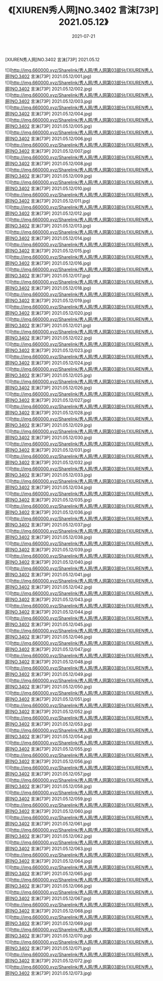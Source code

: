 ﻿---
layout: post
title:  《[XIUREN秀人网]NO.3402 言沫[73P] 2021.05.12》
date:   2021-07-21
img: http://img.660000.xyz/Sharelink/秀人网/秀人网第03部分/[XIUREN秀人网]NO.3402 言沫[73P] 2021.05.12/000.jpg
categories: [美女, 清纯, 唯美]
---

[XIUREN秀人网]NO.3402 言沫[73P] 2021.05.12

  ![](http://img.660000.xyz/Sharelink/秀人网/秀人网第03部分/[XIUREN秀人网]NO.3402 言沫[73P] 2021.05.12/001.jpg) <br> ![](http://img.660000.xyz/Sharelink/秀人网/秀人网第03部分/[XIUREN秀人网]NO.3402 言沫[73P] 2021.05.12/002.jpg) <br> ![](http://img.660000.xyz/Sharelink/秀人网/秀人网第03部分/[XIUREN秀人网]NO.3402 言沫[73P] 2021.05.12/003.jpg) <br> ![](http://img.660000.xyz/Sharelink/秀人网/秀人网第03部分/[XIUREN秀人网]NO.3402 言沫[73P] 2021.05.12/004.jpg) <br> ![](http://img.660000.xyz/Sharelink/秀人网/秀人网第03部分/[XIUREN秀人网]NO.3402 言沫[73P] 2021.05.12/005.jpg) <br> ![](http://img.660000.xyz/Sharelink/秀人网/秀人网第03部分/[XIUREN秀人网]NO.3402 言沫[73P] 2021.05.12/006.jpg) <br> ![](http://img.660000.xyz/Sharelink/秀人网/秀人网第03部分/[XIUREN秀人网]NO.3402 言沫[73P] 2021.05.12/007.jpg) <br> ![](http://img.660000.xyz/Sharelink/秀人网/秀人网第03部分/[XIUREN秀人网]NO.3402 言沫[73P] 2021.05.12/008.jpg) <br> ![](http://img.660000.xyz/Sharelink/秀人网/秀人网第03部分/[XIUREN秀人网]NO.3402 言沫[73P] 2021.05.12/009.jpg) <br> ![](http://img.660000.xyz/Sharelink/秀人网/秀人网第03部分/[XIUREN秀人网]NO.3402 言沫[73P] 2021.05.12/010.jpg) <br> ![](http://img.660000.xyz/Sharelink/秀人网/秀人网第03部分/[XIUREN秀人网]NO.3402 言沫[73P] 2021.05.12/011.jpg) <br> ![](http://img.660000.xyz/Sharelink/秀人网/秀人网第03部分/[XIUREN秀人网]NO.3402 言沫[73P] 2021.05.12/012.jpg) <br> ![](http://img.660000.xyz/Sharelink/秀人网/秀人网第03部分/[XIUREN秀人网]NO.3402 言沫[73P] 2021.05.12/013.jpg) <br> ![](http://img.660000.xyz/Sharelink/秀人网/秀人网第03部分/[XIUREN秀人网]NO.3402 言沫[73P] 2021.05.12/014.jpg) <br> ![](http://img.660000.xyz/Sharelink/秀人网/秀人网第03部分/[XIUREN秀人网]NO.3402 言沫[73P] 2021.05.12/015.jpg) <br> ![](http://img.660000.xyz/Sharelink/秀人网/秀人网第03部分/[XIUREN秀人网]NO.3402 言沫[73P] 2021.05.12/016.jpg) <br> ![](http://img.660000.xyz/Sharelink/秀人网/秀人网第03部分/[XIUREN秀人网]NO.3402 言沫[73P] 2021.05.12/017.jpg) <br> ![](http://img.660000.xyz/Sharelink/秀人网/秀人网第03部分/[XIUREN秀人网]NO.3402 言沫[73P] 2021.05.12/018.jpg) <br> ![](http://img.660000.xyz/Sharelink/秀人网/秀人网第03部分/[XIUREN秀人网]NO.3402 言沫[73P] 2021.05.12/019.jpg) <br> ![](http://img.660000.xyz/Sharelink/秀人网/秀人网第03部分/[XIUREN秀人网]NO.3402 言沫[73P] 2021.05.12/020.jpg) <br> ![](http://img.660000.xyz/Sharelink/秀人网/秀人网第03部分/[XIUREN秀人网]NO.3402 言沫[73P] 2021.05.12/021.jpg) <br> ![](http://img.660000.xyz/Sharelink/秀人网/秀人网第03部分/[XIUREN秀人网]NO.3402 言沫[73P] 2021.05.12/022.jpg) <br> ![](http://img.660000.xyz/Sharelink/秀人网/秀人网第03部分/[XIUREN秀人网]NO.3402 言沫[73P] 2021.05.12/023.jpg) <br> ![](http://img.660000.xyz/Sharelink/秀人网/秀人网第03部分/[XIUREN秀人网]NO.3402 言沫[73P] 2021.05.12/024.jpg) <br> ![](http://img.660000.xyz/Sharelink/秀人网/秀人网第03部分/[XIUREN秀人网]NO.3402 言沫[73P] 2021.05.12/025.jpg) <br> ![](http://img.660000.xyz/Sharelink/秀人网/秀人网第03部分/[XIUREN秀人网]NO.3402 言沫[73P] 2021.05.12/026.jpg) <br> ![](http://img.660000.xyz/Sharelink/秀人网/秀人网第03部分/[XIUREN秀人网]NO.3402 言沫[73P] 2021.05.12/027.jpg) <br> ![](http://img.660000.xyz/Sharelink/秀人网/秀人网第03部分/[XIUREN秀人网]NO.3402 言沫[73P] 2021.05.12/028.jpg) <br> ![](http://img.660000.xyz/Sharelink/秀人网/秀人网第03部分/[XIUREN秀人网]NO.3402 言沫[73P] 2021.05.12/029.jpg) <br> ![](http://img.660000.xyz/Sharelink/秀人网/秀人网第03部分/[XIUREN秀人网]NO.3402 言沫[73P] 2021.05.12/030.jpg) <br> ![](http://img.660000.xyz/Sharelink/秀人网/秀人网第03部分/[XIUREN秀人网]NO.3402 言沫[73P] 2021.05.12/031.jpg) <br> ![](http://img.660000.xyz/Sharelink/秀人网/秀人网第03部分/[XIUREN秀人网]NO.3402 言沫[73P] 2021.05.12/032.jpg) <br> ![](http://img.660000.xyz/Sharelink/秀人网/秀人网第03部分/[XIUREN秀人网]NO.3402 言沫[73P] 2021.05.12/033.jpg) <br> ![](http://img.660000.xyz/Sharelink/秀人网/秀人网第03部分/[XIUREN秀人网]NO.3402 言沫[73P] 2021.05.12/034.jpg) <br> ![](http://img.660000.xyz/Sharelink/秀人网/秀人网第03部分/[XIUREN秀人网]NO.3402 言沫[73P] 2021.05.12/035.jpg) <br> ![](http://img.660000.xyz/Sharelink/秀人网/秀人网第03部分/[XIUREN秀人网]NO.3402 言沫[73P] 2021.05.12/036.jpg) <br> ![](http://img.660000.xyz/Sharelink/秀人网/秀人网第03部分/[XIUREN秀人网]NO.3402 言沫[73P] 2021.05.12/037.jpg) <br> ![](http://img.660000.xyz/Sharelink/秀人网/秀人网第03部分/[XIUREN秀人网]NO.3402 言沫[73P] 2021.05.12/038.jpg) <br> ![](http://img.660000.xyz/Sharelink/秀人网/秀人网第03部分/[XIUREN秀人网]NO.3402 言沫[73P] 2021.05.12/039.jpg) <br> ![](http://img.660000.xyz/Sharelink/秀人网/秀人网第03部分/[XIUREN秀人网]NO.3402 言沫[73P] 2021.05.12/040.jpg) <br> ![](http://img.660000.xyz/Sharelink/秀人网/秀人网第03部分/[XIUREN秀人网]NO.3402 言沫[73P] 2021.05.12/041.jpg) <br> ![](http://img.660000.xyz/Sharelink/秀人网/秀人网第03部分/[XIUREN秀人网]NO.3402 言沫[73P] 2021.05.12/042.jpg) <br> ![](http://img.660000.xyz/Sharelink/秀人网/秀人网第03部分/[XIUREN秀人网]NO.3402 言沫[73P] 2021.05.12/043.jpg) <br> ![](http://img.660000.xyz/Sharelink/秀人网/秀人网第03部分/[XIUREN秀人网]NO.3402 言沫[73P] 2021.05.12/044.jpg) <br> ![](http://img.660000.xyz/Sharelink/秀人网/秀人网第03部分/[XIUREN秀人网]NO.3402 言沫[73P] 2021.05.12/045.jpg) <br> ![](http://img.660000.xyz/Sharelink/秀人网/秀人网第03部分/[XIUREN秀人网]NO.3402 言沫[73P] 2021.05.12/046.jpg) <br> ![](http://img.660000.xyz/Sharelink/秀人网/秀人网第03部分/[XIUREN秀人网]NO.3402 言沫[73P] 2021.05.12/047.jpg) <br> ![](http://img.660000.xyz/Sharelink/秀人网/秀人网第03部分/[XIUREN秀人网]NO.3402 言沫[73P] 2021.05.12/048.jpg) <br> ![](http://img.660000.xyz/Sharelink/秀人网/秀人网第03部分/[XIUREN秀人网]NO.3402 言沫[73P] 2021.05.12/049.jpg) <br> ![](http://img.660000.xyz/Sharelink/秀人网/秀人网第03部分/[XIUREN秀人网]NO.3402 言沫[73P] 2021.05.12/050.jpg) <br> ![](http://img.660000.xyz/Sharelink/秀人网/秀人网第03部分/[XIUREN秀人网]NO.3402 言沫[73P] 2021.05.12/051.jpg) <br> ![](http://img.660000.xyz/Sharelink/秀人网/秀人网第03部分/[XIUREN秀人网]NO.3402 言沫[73P] 2021.05.12/052.jpg) <br> ![](http://img.660000.xyz/Sharelink/秀人网/秀人网第03部分/[XIUREN秀人网]NO.3402 言沫[73P] 2021.05.12/053.jpg) <br> ![](http://img.660000.xyz/Sharelink/秀人网/秀人网第03部分/[XIUREN秀人网]NO.3402 言沫[73P] 2021.05.12/054.jpg) <br> ![](http://img.660000.xyz/Sharelink/秀人网/秀人网第03部分/[XIUREN秀人网]NO.3402 言沫[73P] 2021.05.12/055.jpg) <br> ![](http://img.660000.xyz/Sharelink/秀人网/秀人网第03部分/[XIUREN秀人网]NO.3402 言沫[73P] 2021.05.12/056.jpg) <br> ![](http://img.660000.xyz/Sharelink/秀人网/秀人网第03部分/[XIUREN秀人网]NO.3402 言沫[73P] 2021.05.12/057.jpg) <br> ![](http://img.660000.xyz/Sharelink/秀人网/秀人网第03部分/[XIUREN秀人网]NO.3402 言沫[73P] 2021.05.12/058.jpg) <br> ![](http://img.660000.xyz/Sharelink/秀人网/秀人网第03部分/[XIUREN秀人网]NO.3402 言沫[73P] 2021.05.12/059.jpg) <br> ![](http://img.660000.xyz/Sharelink/秀人网/秀人网第03部分/[XIUREN秀人网]NO.3402 言沫[73P] 2021.05.12/060.jpg) <br> ![](http://img.660000.xyz/Sharelink/秀人网/秀人网第03部分/[XIUREN秀人网]NO.3402 言沫[73P] 2021.05.12/061.jpg) <br> ![](http://img.660000.xyz/Sharelink/秀人网/秀人网第03部分/[XIUREN秀人网]NO.3402 言沫[73P] 2021.05.12/062.jpg) <br> ![](http://img.660000.xyz/Sharelink/秀人网/秀人网第03部分/[XIUREN秀人网]NO.3402 言沫[73P] 2021.05.12/063.jpg) <br> ![](http://img.660000.xyz/Sharelink/秀人网/秀人网第03部分/[XIUREN秀人网]NO.3402 言沫[73P] 2021.05.12/064.jpg) <br> ![](http://img.660000.xyz/Sharelink/秀人网/秀人网第03部分/[XIUREN秀人网]NO.3402 言沫[73P] 2021.05.12/065.jpg) <br> ![](http://img.660000.xyz/Sharelink/秀人网/秀人网第03部分/[XIUREN秀人网]NO.3402 言沫[73P] 2021.05.12/066.jpg) <br> ![](http://img.660000.xyz/Sharelink/秀人网/秀人网第03部分/[XIUREN秀人网]NO.3402 言沫[73P] 2021.05.12/067.jpg) <br> ![](http://img.660000.xyz/Sharelink/秀人网/秀人网第03部分/[XIUREN秀人网]NO.3402 言沫[73P] 2021.05.12/068.jpg) <br> ![](http://img.660000.xyz/Sharelink/秀人网/秀人网第03部分/[XIUREN秀人网]NO.3402 言沫[73P] 2021.05.12/069.jpg) <br> ![](http://img.660000.xyz/Sharelink/秀人网/秀人网第03部分/[XIUREN秀人网]NO.3402 言沫[73P] 2021.05.12/070.jpg) <br> ![](http://img.660000.xyz/Sharelink/秀人网/秀人网第03部分/[XIUREN秀人网]NO.3402 言沫[73P] 2021.05.12/071.jpg) <br> ![](http://img.660000.xyz/Sharelink/秀人网/秀人网第03部分/[XIUREN秀人网]NO.3402 言沫[73P] 2021.05.12/072.jpg) <br> ![](http://img.660000.xyz/Sharelink/秀人网/秀人网第03部分/[XIUREN秀人网]NO.3402 言沫[73P] 2021.05.12/073.jpg) <br>